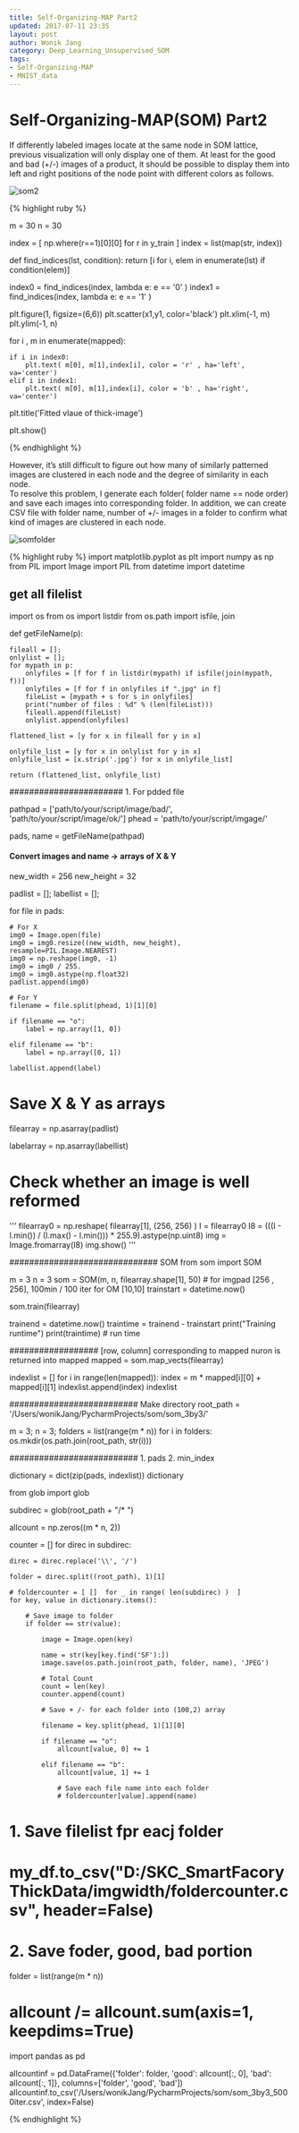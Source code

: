 ```yaml
---
title: Self-Organizing-MAP Part2
updated: 2017-07-11 23:35
layout: post
author: Wonik Jang
category: Deep_Learning_Unsupervised_SOM
tags:
- Self-Organizing-MAP
- MNIST_data
---
```


# **Self-Organizing-MAP(SOM) Part2**

If differently labeled images locate at the same node in SOM lattice, previous visualization will only display one of them.  At least for the good and bad (+/-) images of a product, it should be possible to display them into left and right positions of the node point with different colors as follows.

![som2](/result_images/som2.png  "som2")

{% highlight ruby %}

m = 30
n = 30

index = [ np.where(r==1)[0][0] for r in y_train ]
index = list(map(str, index))


def find_indices(lst, condition):
   return [i for i, elem in enumerate(lst) if condition(elem)]

index0 = find_indices(index, lambda e: e == '0' )
index1 = find_indices(index, lambda e: e == '1' )

plt.figure(1, figsize=(6,6))
plt.scatter(x1,y1, color='black')
plt.xlim(-1, m)
plt.ylim(-1, n)

for i , m in enumerate(mapped):

    if i in index0:
        plt.text( m[0], m[1],index[i], color = 'r' , ha='left', va='center')
    elif i in index1:
        plt.text( m[0], m[1],index[i], color = 'b' , ha='right', va='center')


plt.title('Fitted vlaue of thick-image')

plt.show()

{% endhighlight %}


However, it’s still difficult to figure out how many of similarly patterned images are clustered in each node and the degree of similarity in each node.  
To resolve this problem, I generate each folder( folder name == node order) and save each images into corresponding folder. In addition, we can create CSV file with folder name, number of +/- images in a folder to confirm what kind of images are clustered in each node.


![somfolder](/result_images/som_folder.png  "somfolder")

{% highlight ruby %}
import matplotlib.pyplot as plt
import numpy as np
from PIL import Image
import PIL
from datetime import datetime
## get all filelist
import os
from os import listdir
from os.path import isfile, join

def getFileName(p):

    fileall = [];
    onlylist = [];
    for mypath in p:
        onlyfiles = [f for f in listdir(mypath) if isfile(join(mypath, f))]
        onlyfiles = [f for f in onlyfiles if ".jpg" in f]
        fileList = [mypath + s for s in onlyfiles]
        print("number of files : %d" % (len(fileList)))
        fileall.append(fileList)
        onlylist.append(onlyfiles)

    flattened_list = [y for x in fileall for y in x]

    onlyfile_list = [y for x in onlylist for y in x]
    onlyfile_list = [x.strip('.jpg') for x in onlyfile_list]

    return (flattened_list, onlyfile_list)


####################### 1. For pdded file

pathpad = ['path/to/your/script/image/bad/', 'path/to/your/script/image/ok/']
phead = 'path/to/your/script/imgage/'

pads, name = getFileName(pathpad)

#### Convert images and name -> arrays of X & Y
new_width = 256
new_height = 32

padlist = []; labellist = [];

for file in pads:

    # For X
    img0 = Image.open(file)
    img0 = img0.resize((new_width, new_height), resample=PIL.Image.NEAREST)
    img0 = np.reshape(img0, -1)
    img0 = img0 / 255.
    img0 = img0.astype(np.float32)
    padlist.append(img0)

    # For Y
    filename = file.split(phead, 1)[1][0]

    if filename == "o":
        label = np.array([1, 0])

    elif filename == "b":
        label = np.array([0, 1])

    labellist.append(label)

# Save X & Y as arrays
filearray = np.asarray(padlist)

labelarray = np.asarray(labellist)

# Check whether an image is well reformed
'''
filearray0 = np.reshape( filearray[1], (256, 256) )
I = filearray0
I8 = (((I - I.min()) / (I.max() - I.min())) * 255.9).astype(np.uint8)
img = Image.fromarray(I8)
img.show()
'''

############################## SOM
from som import SOM

m = 3
n = 3
som = SOM(m, n, filearray.shape[1], 50)  # for imgpad [256 , 256], 100min / 100 iter for OM [10,10]
trainstart = datetime.now()

som.train(filearray)

trainend = datetime.now()
traintime = trainend - trainstart
print("Training runtime")
print(traintime)  # run time

##################  [row, column] corresponding to mapped nuron is returned into mapped
mapped = som.map_vects(filearray)

indexlist = []
for i in range(len(mapped)):
    index = m * mapped[i][0] + mapped[i][1]
    indexlist.append(index)
indexlist

########################## Make directory
root_path = '/Users/wonikJang/PycharmProjects/som/som_3by3/'

m = 3;
n = 3;
folders = list(range(m * n))
for i in folders:
    os.mkdir(os.path.join(root_path, str(i)))

########################## 1. pads 2. min_index

dictionary = dict(zip(pads, indexlist))
dictionary

from glob import glob

subdirec = glob(root_path + "/* ") 

allcount = np.zeros((m * n, 2))

counter = []
for direc in subdirec:

    direc = direc.replace('\\', '/')

    folder = direc.split((root_path), 1)[1]

    # foldercounter = [ []  for _ in range( len(subdirec) )  ]
    for key, value in dictionary.items():

        # Save image to folder
        if folder == str(value):

            image = Image.open(key)

            name = str(key[key.find('SF'):])
            image.save(os.path.join(root_path, folder, name), 'JPEG')

            # Total Count
            count = len(key)
            counter.append(count)

            # Save + /- for each folder into (100,2) array

            filename = key.split(phead, 1)[1][0]

            if filename == "o":
                allcount[value, 0] += 1

            elif filename == "b":
                allcount[value, 1] += 1

                # Save each file name into each folder
                # foldercounter[value].append(name)

# 1. Save filelist fpr eacj folder
# my_df.to_csv("D:/SKC_SmartFacoryThickData/imgwidth/foldercounter.csv", header=False)

# 2. Save foder, good, bad portion
folder = list(range(m * n))
# allcount /= allcount.sum(axis=1, keepdims=True)

import pandas as pd

allcountinf = pd.DataFrame({'folder': folder, 'good': allcount[:, 0], 'bad': allcount[:, 1]},
                           columns=['folder', 'good', 'bad'])
allcountinf.to_csv('/Users/wonikJang/PycharmProjects/som/som_3by3_5000iter.csv', index=False)

{% endhighlight %}
